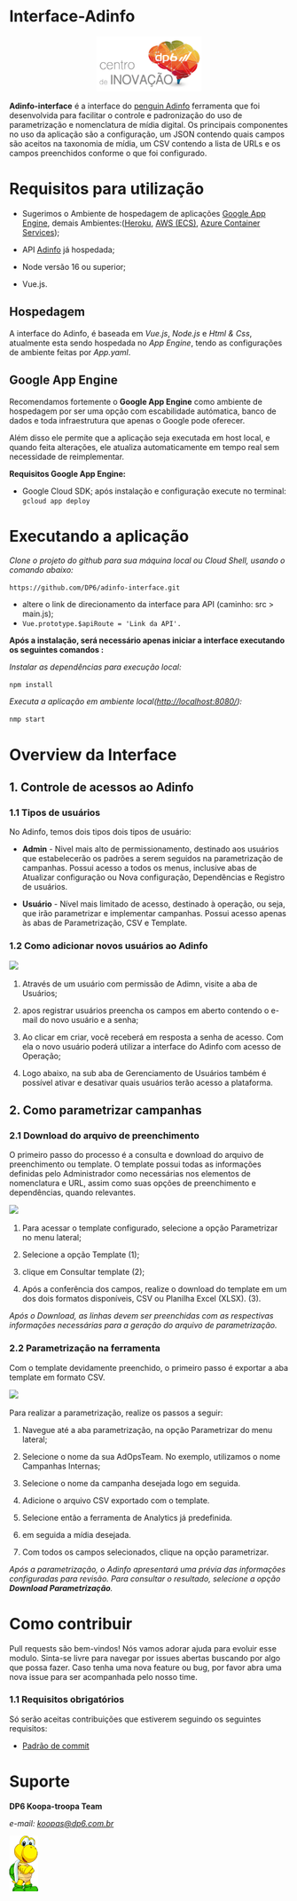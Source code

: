 # Interface-Adinfo

<div  align="center">  <img  src="https://raw.githubusercontent.com/DP6/templates-centro-de-inovacoes/main/public/images/centro_de_inovacao_dp6.png"  height="100px"  />  </div>

**Adinfo-interface** é a interface do [penguin Adinfo](https://github.com/DP6/penguin-adinfo) ferramenta que foi desenvolvida para facilitar o controle e padronização do uso de parametrização e nomenclatura de mídia digital. Os principais componentes no uso da aplicação são a configuração, um JSON contendo quais campos são aceitos na taxonomia de mídia, um CSV contendo a lista de URLs e os campos preenchidos conforme o que foi configurado.
# Requisitos para utilização

- Sugerimos o Ambiente de hospedagem de aplicações [Google App Engine](https://cloud.google.com/appengine?utm_source=google&utm_medium=cpc&utm_campaign=latam-BR-all-pt-dr-SKWS-all-all-trial-e-dr-1011454-LUAC0008679&utm_content=text-ad-none-any-DEV_c-CRE_429626774325-ADGP_Hybrid%20%7C%20SKWS%20-%20EXA%20%7C%20Txt%20~%20Compute_App-Engine-KWID_43700040369789872-kwd-359982465286&utm_term=KW_app%20engine-ST_App%20Engine&gclid=Cj0KCQjw3eeXBhD7ARIsAHjssr_cyDm7Ya38V6I8-BcE6voMScPtjvVzlNVGBA6ojNy62oGmesxhBmIaAjHpEALw_wcB&gclsrc=aw.ds), demais Ambientes:([Heroku](https://www.heroku.com/), [AWS (ECS)](https://aws.amazon.com/pt/free/?all-free-tier.sort-by=item.additionalFields.SortRank&all-free-tier.sort-order=asc&awsf.Free%20Tier%20Types=*all&awsf.Free%20Tier%20Categories=categories#compute&trk=b6664494-006e-43c0-8c10-90b5933786ac&sc_channel=ps&sc_campaign=acquisition&sc_medium=ACQ-P%7CPS-GO%7CNon-Brand%7CDesktop%7CSU%7CCompute%7CSolution%7CBR%7CPT%7CText&s_kwcid=AL!4422!3!589951437530!p!!g!!servi%C3%A7o%20de%20hospedagem&ef_id=Cj0KCQjw3eeXBhD7ARIsAHjssr9WRQ-E-HQzwFNMMxch0__BsklfRKjyQe45XxILOpWR5Kvpr5nLpR8aAkuwEALw_wcB:G:s&s_kwcid=AL!4422!3!589951437530!p!!g!!servi%C3%A7o%20de%20hospedagem), [Azure Container Services](https://azure.microsoft.com/pt-br/products/category/containers/));

- API [Adinfo](https://github.com/DP6/penguin-adinfo#instala%C3%A7%C3%A3o) já hospedada;

- Node versão 16 ou superior;

- Vue.js.

## Hospedagem

A interface do Adinfo, é baseada em *Vue.js*, *Node.js* e *Html & Css*, atualmente esta sendo hospedada no *App Engine*, tendo as configurações de ambiente feitas por *App.yaml*.

## Google App Engine

Recomendamos fortemente o **Google App Engine** como ambiente de hospedagem por ser uma opção com escabilidade autómatica, banco de dados e toda infraestrutura que apenas o Google pode oferecer.

Além disso ele permite que a aplicação seja executada em host local, e quando feita alterações, ele atualiza automaticamente em tempo real sem necessidade de reimplementar.

  **Requisitos Google App Engine:**

- Google Cloud SDK;
após instalação e configuração execute no terminal:
``gcloud app deploy``

# Executando a aplicação

*Clone o projeto do github para sua máquina local ou Cloud Shell, usando o comando abaixo:*

``https://github.com/DP6/adinfo-interface.git``

- altere o link de direcionamento da interface para API (caminho:  src > main.js);
- ``Vue.prototype.$apiRoute = 'Link da API'.``
  
**Após a instalação, será necessário apenas iniciar a interface executando os seguintes comandos :**

*Instalar as dependências para execução local:*

``npm install``

*Executa a aplicação em ambiente local(<http://localhost:8080/>):*

``nmp start``

# Overview da Interface

## 1. Controle de acessos ao Adinfo

### **1.1 Tipos de usuários**

No Adinfo, temos dois tipos dois tipos de usuário:

- **Admin** - Nivel mais alto de permissionamento, destinado aos usuários que estabelecerão os padrões a serem seguidos na parametrização de campanhas. Possui acesso a todos os menus, inclusive abas de Atualizar configuração ou Nova configuração, Dependências e Registro de usuários.

- **Usuário** - Nível mais limitado de acesso, destinado à operação, ou seja, que irão parametrizar e implementar campanhas. Possui acesso apenas às abas de Parametrização, CSV e Template.

### 1.2 Como adicionar novos usuários ao Adinfo

![](https://lh4.googleusercontent.com/d5WKB29ZulGuVLJ4K4jixKZltp9bvFqT8WwYLvcBLDFvpxkhDnh4cif3n3YnOVEfMOf2DzeXwjYOPLvT4HDy3qM3pKq4gK78VN2Qhy8_Yydcq0fe2PiKGOfWhiVP_za0IiuLMtlZOcKpqCKfjybljSc)

1. Através de um usuário com permissão de Adimn, visite a aba de Usuários;

2. apos registrar usuários preencha os campos em aberto contendo o e-mail do novo usuário e a senha;

3. Ao clicar em criar, você receberá em resposta a senha de acesso. Com ela o novo usuário poderá utilizar a interface do Adinfo com acesso de Operação;

4. Logo abaixo, na sub aba de Gerenciamento de Usuários também é possível ativar e desativar quais usuários terão acesso a plataforma.

## 2. Como parametrizar campanhas

### 2.1 **Download do arquivo de preenchimento**

O primeiro passo do processo é a consulta e download do arquivo de preenchimento ou template. O template possui todas as informações definidas pelo Administrador como necessárias nos elementos de nomenclatura e URL, assim como suas opções de preenchimento e dependências, quando relevantes.

![](https://lh4.googleusercontent.com/63IHzxnijB35AAeFEVIf_IIy-JWaod0WR9C8ra7klCww9Vw1SuOEKok50yJxDNo-Siki8lTpSrKIXWSlTjwe77avvap1nL-rCUze9iu4NxKAZaJdpp19-tcVHsZfivh9vO0nACfvDJNlJWPoSWG-nGs)

1. Para acessar o template configurado, selecione a opção Parametrizar no menu lateral;

2. Selecione a opção Template (1);

3. clique em Consultar template (2);

4. Após a conferência dos campos, realize o download do template em um dos dois formatos disponíveis, CSV ou Planilha Excel (XLSX). (3).

*Após o Download, as linhas devem ser preenchidas com as respectivas informações necessárias para a geração do arquivo de parametrização.*

### 2.2 Parametrização na ferramenta

Com o template devidamente preenchido, o primeiro passo é exportar a aba template em formato CSV.

![](https://lh4.googleusercontent.com/ZbMQAkBd6a7gciJHZn_iMuqdlA8KkXMBNoQyHC7n757Hnw0s01LtR_oHBKQCfVfa0lDfPUZLthVQ5XLRC7UeumwSQQSBZzBVCQbQb8znKog_4m6oXcyozZK4rNV5kM4nXkWZbQtmG1OwrwLWKDVV_mc)

Para realizar a parametrização, realize os passos a seguir:

1. Navegue até a aba parametrização, na opção Parametrizar do menu lateral;

2. Selecione o nome da sua AdOpsTeam. No exemplo, utilizamos o nome Campanhas Internas;

3. Selecione o nome da campanha desejada logo em seguida.

4. Adicione o arquivo CSV exportado com o template.

6. Selecione então a ferramenta de Analytics já predefinida.

7. em seguida a mídia desejada.

8. Com todos os campos selecionados, clique na opção parametrizar.

*Após a parametrização, o Adinfo apresentará uma prévia das informações configuradas para revisão. Para consultar o resultado, selecione a opção **Download Parametrização**.*

# Como contribuir

Pull requests são bem-vindos! Nós vamos adorar ajuda para evoluir esse modulo. Sinta-se livre para navegar por issues abertas buscando por algo que possa fazer. Caso tenha uma nova feature ou bug, por favor abra uma nova issue para ser acompanhada pelo nosso time.

### 1.1 Requisitos obrigatórios

Só serão aceitas contribuições que estiverem seguindo os seguintes requisitos:

- [Padrão de commit](https://www.conventionalcommits.org/en/v1.0.0/)

# Suporte

**DP6 Koopa-troopa Team**

_e-mail: [koopas@dp6.com.br](mailto:koopas@dp6.com.br)_

<img  src="https://raw.githubusercontent.com/DP6/templates-centro-de-inovacoes/main/public/images/koopa.png"  height="100"  />
